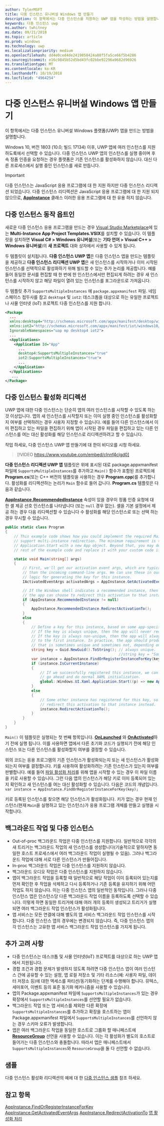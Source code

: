 ```yaml
---
author: TylerMSFT
title: 다중 인스턴스 유니버설 Windows 앱 만들기
description: 이 항목에서는 다중 인스턴스를 지원하는 UWP 앱을 작성하는 방법을 설명합니다.
keywords: 다중 인스턴스 uwp
ms.author: twhitney
ms.date: 09/21/2018
ms.topic: article
ms.prod: windows
ms.technology: uwp
ms.localizationpriority: medium
ms.openlocfilehash: dd4e0ced4de2419858424a88f5fa5ce66f5b4286
ms.sourcegitcommit: e16c9845b52d5bd43fc02bbe92296a9682d96926
ms.translationtype: MT
ms.contentlocale: ko-KR
ms.lasthandoff: 10/19/2018
ms.locfileid: "4964254"
---
```

# <a name="create-a-multi-instance-universal-windows-app"></a>다중 인스턴스 유니버설 Windows 앱 만들기

이 항목에서는 다중 인스턴스 유니버설 Windows 플랫폼(UWP) 앱을 만드는 방법을 설명합니다.

Windows 10, 버전 1803 (10.0; 빌드 17134) 이후, UWP 앱에 여러 인스턴스를 지원 하도록에서 선택할 수 있습니다. 다중 인스턴스 UWP 앱의 인스턴스를 실행 중이며 후속 정품 인증을 요청하는 경우 플랫폼은 기존 인스턴스를 활성화하지 않습니다. 대신 다른 프로세스에서 실행 중인 인스턴스를 새로 만듭니다.

> [!IMPORTANT]
> 다중 인스턴스는 JavaScript 응용 프로그램에 대 한 지원 하지만 다중 인스턴스 리디렉션 되었습니다. 다중 인스턴스 리디렉션은 JavaScript 응용 프로그램에 대 한 지원 되지 않으므로, [**AppInstance**](/uwp/api/windows.applicationmodel.appinstance) 클래스 이러한 응용 프로그램에 대 한 유용 하지 않습니다.

## <a name="opt-in-to-multi-instance-behavior"></a>다중 인스턴스 동작 옵트인

새로운 다중 인스턴스 응용 프로그램을 만드는 경우 [Visual Studio Marketplace](https://aka.ms/E2nzbv)에 있는 **Multi-Instance App Project Templates.VSIX**를 설치할 수 있습니다. 이 템플릿을 설치하면 **Visual C# > Windows 유니버설**(또는 **기타 언어 > Visual C++ > Windows 유니버설**)의 **새 프로젝트** 대화 상자에서 사용할 수 있게 됩니다.

두 템플릿이 설치됩니다. **다중 인스턴스 UWP 앱**은 다중 인스턴스 앱을 만드는 템플릿을 제공하고 **다중 인스턴스 리디렉션 UWP 앱**은 새 인스턴스를 시작하거나 이미 시작된 인스턴스를 선택적으로 활성화하기 위해 빌드할 수 있는 추가 논리를 제공합니다. 예를 들어 동일한 문서를 편집할 때 한 번에 한 인스턴스에서만 편집되게 하려는 경우 새 인스턴스를 시작하지 않고 해당 파일이 열려 있는 인스턴스를 포그라운드로 가져옵니다.

두 템플릿 추가 `SupportsMultipleInstances` 에 `package.appxmanifest` 파일. 네임 스페이스 접두사를 참고 `desktop4` 및 `iot2`: 데스크톱을 대상으로 하는 유일한 프로젝트나 사물 인터넷 (IoT) 프로젝트 다중 인스턴스를 지원 합니다.

```xml
<Package
  ...
  xmlns:desktop4="http://schemas.microsoft.com/appx/manifest/desktop/windows10/4"
  xmlns:iot2="http://schemas.microsoft.com/appx/manifest/iot/windows10/2"  
  IgnorableNamespaces="uap mp desktop4 iot2">
  ...
  <Applications>
    <Application Id="App"
      ...
      desktop4:SupportsMultipleInstances="true"
      iot2:SupportsMultipleInstances="true">
      ...
    </Application>
  </Applications>
   ...
</Package>
```

## <a name="multi-instance-activation-redirection"></a>다중 인스턴스 활성화 리디렉션

 UWP 앱에 대한 다중 인스턴스는 단순히 앱의 여러 인스턴스를 시작할 수 있도록 하는 것 이상입니다. 앱의 새 인스턴스를 시작할지 또는 이미 실행 중인 인스턴스를 활성화할지 여부를 선택하려는 경우 사용자 지정할 수 있습니다. 예를 들어 다른 인스턴스에서 이미 편집하고 있는 파일을 편집하기 위해 앱이 시작된 경우 파일을 편집하고 있는 다른 인스턴스를 여는 대신 활성화를 해당 인스턴스로 리디렉션하려고 할 수 있습니다.

작업 하세요, 다중 인스턴스 UWP 앱 만들기에 대 한이 비디오를 시청 하세요.

> [!VIDEO https://www.youtube.com/embed/clnnf4cigd0]

**다중 인스턴스 리디렉션 UWP 앱** 템플릿은 위에 표시된 대로 package.appxmanifest 파일에 `SupportsMultipleInstances`를 추가하고 `Main()` 함수가 포함된 프로젝트에 **Program.cs**(또는 C++ 버전의 템플릿을 사용하는 경우 **Program.cpp**)를 추가합니다. 활성화를 리디렉션하는 논리가 `Main` 함수로 들어 갑니다. **Program.cs** 템플릿은 다음과 같습니다.

[**AppInstance.RecommendedInstance**](/uwp/api/windows.applicationmodel.appinstance.recommendedinstance) 속성이 있을 경우이 정품 인증 요청에 대 한 셸 제공 선호 인스턴스를 나타냅니다 (또는 `null` 경우 없는). 셸을 기본 설정에서 제공 하는 경우 다음 리디렉션할 수 있습니다 수 활성화를 해당 인스턴스로 또는 선택 하는 경우 무시할 수 있습니다.

``` csharp
public static class Program
{
    // This example code shows how you could implement the required Main method to
    // support multi-instance redirection. The minimum requirement is to call
    // Application.Start with a new App object. Beyond that, you may delete the
    // rest of the example code and replace it with your custom code if you wish.

    static void Main(string[] args)
    {
        // First, we'll get our activation event args, which are typically richer
        // than the incoming command-line args. We can use these in our app-defined
        // logic for generating the key for this instance.
        IActivatedEventArgs activatedArgs = AppInstance.GetActivatedEventArgs();

        // If the Windows shell indicates a recommended instance, then
        // the app can choose to redirect this activation to that instance instead.
        if (AppInstance.RecommendedInstance != null)
        {
            AppInstance.RecommendedInstance.RedirectActivationTo();
        }
        else
        {
            // Define a key for this instance, based on some app-specific logic.
            // If the key is always unique, then the app will never redirect.
            // If the key is always non-unique, then the app will always redirect
            // to the first instance. In practice, the app should produce a key
            // that is sometimes unique and sometimes not, depending on its own needs.
            string key = Guid.NewGuid().ToString(); // always unique.
                                                    //string key = "Some-App-Defined-Key"; // never unique.
            var instance = AppInstance.FindOrRegisterInstanceForKey(key);
            if (instance.IsCurrentInstance)
            {
                // If we successfully registered this instance, we can now just
                // go ahead and do normal XAML initialization.
                global::Windows.UI.Xaml.Application.Start((p) => new App());
            }
            else
            {
                // Some other instance has registered for this key, so we'll 
                // redirect this activation to that instance instead.
                instance.RedirectActivationTo();
            }
        }
    }
}
```

`Main()` 이 템플릿은 실행되는 첫 번째 항목입니다. [**OnLaunched**](https://docs.microsoft.com/uwp/api/windows.ui.xaml.application#Windows_UI_Xaml_Application_OnLaunched_Windows_ApplicationModel_Activation_LaunchActivatedEventArgs_) 와 [**OnActivated**](https://docs.microsoft.com/uwp/api/windows.ui.xaml.application#Windows_UI_Xaml_Application_OnActivated_Windows_ApplicationModel_Activation_IActivatedEventArgs_)하기 전에 실행 됩니다. 이를 사용하면 앱에서 다른 초기화 코드가 실행되기 전에 해당 인스턴스 또는 다른 인스턴스를 활성화할지 여부를 결정할 수 있습니다.

위의 코드는 응용 프로그램의 기존 인스턴스가 활성화되는지 또는 새 인스턴스가 활성화되는지 여부를 결정합니다. 키를 사용하여 활성화하려는 기존 인스턴스가 있는지 여부를 판별합니다. 예를 들어 [파일 활성화 처리](https://docs.microsoft.com/en-us/windows/uwp/launch-resume/handle-file-activation)를 위해 앱을 시작할 수 있는 경우 이 파일 이름을 키로 사용할 수 있습니다. 그런 다음 앱의 인스턴스가 해당 키로 이미 등록되어 있는지 확인하고 새 인스턴스를 여는 대신 활성화할 수 있습니다. 다음은 코드의 개념입니다. `var instance = AppInstance.FindOrRegisterInstanceForKey(key);`

키로 등록된 인스턴스를 찾으면 해당 인스턴스가 활성화됩니다. 키가 없는 경우 현재 인스턴스(현재 `Main`을 실행하고 있는 인스턴스)가 응용 프로그램 개체를 만들고 실행을 시작합니다.

## <a name="background-tasks-and-multi-instancing"></a>백그라운드 작업 및 다중 인스턴스

- Out-of-proc 백그라운드 작업은 다중 인스턴스를 지원합니다. 일반적으로 각각의 새 트리거는 백그라운드 작업의 새 인스턴스를 생성합니다(기술적으로 말하자면 동일한 호스트 프로세스에서 여러 백그라운드 작업이 실행될 수 있음). 그러나 백그라운드 작업에 대해 서로 다른 인스턴스가 만들어집니다.
- In-proc 백그라운드 작업은 다중 인스턴스를 지원하지 않습니다.
- 백그라운드 오디오 작업은 다중 인스턴스를 지원하지 않습니다.
- 앱이 백그라운드 작업을 등록할 때 일반적으로 해당 작업이 이미 등록되어 있는지를 먼저 확인한 후 작업을 삭제하고 다시 등록하거나 기존 등록을 유지하기 위해 어떤 작업도 하지 않습니다. 이는 다중 인스턴스 앱의 일반적인 동작입니다. 그러나 다중 인스턴스 앱은 인스턴스당 다른 백그라운드 작업 이름을 등록하도록 선택할 수 있습니다. 이렇게 하면 동일한 트리거에 대해 여러 개의 등록이 생성되고 트리거가 실행되면 여러 백그라운드 작업 인스턴스가 활성화됩니다.
- 앱 서비스는 모든 연결에 대해 별도의 앱 서비스 백그라운드 작업 인스턴스를 시작합니다. 다중 인스턴스 앱의 경우에는 변경되지 않습니다. 즉, 다중 인스턴스 앱의 각 인스턴스는 고유한 앱 서비스 백그라운드 작업 인스턴스를 가지게 됩니다. 

## <a name="additional-considerations"></a>추가 고려 사항

- 다중 인스턴스는 데스크톱 및 사물 인터넷(IoT) 프로젝트를 대상으로 하는 UWP 앱에서 지원됩니다.
- 경합 조건과 경합 문제가 발생하지 않도록 하려면 다중 인스턴스 앱이 여러 인스턴스 간에 공유할 수 있는 설정, 앱 로컬 저장소 및 기타 리소스(예: 사용자 파일, 데이터 저장소 등)에 대한 액세스를 파티션/동기화하는 단계를 수행해야 합니다. 뮤텍스, 세마포어, 이벤트 등의 표준 동기화 메커니즘을 사용할 수 있습니다.
- 앱의 Package.appxmanifest 파일에 `SupportsMultipleInstances`가 있는 경우 확장에서 `SupportsMultipleInstances`를 선언할 필요가 없습니다. 
- 백그라운드 작업 또는 앱 서비스를 제외한 다른 확장에 `SupportsMultipleInstances`를 추가하고 확장을 호스트하는 앱이 Package.appxmanifest 파일에서 `SupportsMultipleInstances`를 선언하지 않는 경우 스키마 오류가 발생합니다.
- 앱은 여러 백그라운드 작업을 동일한 호스트로 그룹화 할 매니페스트에 [**ResourceGroup**](https://docs.microsoft.com/windows/uwp/launch-resume/declare-background-tasks-in-the-application-manifest) 선언을 사용할 수 있습니다. 이는 각 활성화가 별도의 호스트로 들어가는 다중 인스턴스와 충돌합니다. 따라서 앱은 매니페스트에서 `SupportsMultipleInstances`와 `ResourceGroup`을 둘 다 선언할 수 없습니다.

## <a name="sample"></a>샘플

다중 인스턴스 활성화 리디렉션의 예에 대 한 [다중 인스턴스 샘플](https://aka.ms/Kcrqst) 참조 하세요.

## <a name="see-also"></a>참고 항목

[AppInstance.FindOrRegisterInstanceForKey](https://docs.microsoft.com/uwp/api/windows.applicationmodel.appinstance#Windows_ApplicationModel_AppInstance_FindOrRegisterInstanceForKey_System_String_)
[AppInstance.GetActivatedEventArgs](https://docs.microsoft.com/uwp/api/windows.applicationmodel.appinstance#Windows_ApplicationModel_AppInstance_GetActivatedEventArgs)
[AppInstance.RedirectActivationTo](https://docs.microsoft.com/uwp/api/windows.applicationmodel.appinstance#Windows_ApplicationModel_AppInstance_RedirectActivationTo)
[앱 활성화 처리](https://docs.microsoft.com/windows/uwp/launch-resume/activate-an-app)